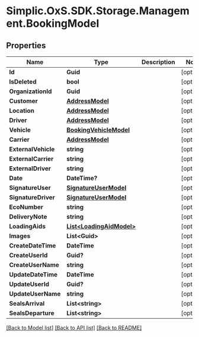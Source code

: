 # Simplic.OxS.SDK.Storage.Management.BookingModel

## Properties

Name | Type | Description | Notes
------------ | ------------- | ------------- | -------------
**Id** | **Guid** |  | [optional] 
**IsDeleted** | **bool** |  | [optional] 
**OrganizationId** | **Guid** |  | [optional] 
**Customer** | [**AddressModel**](AddressModel.md) |  | [optional] 
**Location** | [**AddressModel**](AddressModel.md) |  | [optional] 
**Driver** | [**AddressModel**](AddressModel.md) |  | [optional] 
**Vehicle** | [**BookingVehicleModel**](BookingVehicleModel.md) |  | [optional] 
**Carrier** | [**AddressModel**](AddressModel.md) |  | [optional] 
**ExternalVehicle** | **string** |  | [optional] 
**ExternalCarrier** | **string** |  | [optional] 
**ExternalDriver** | **string** |  | [optional] 
**Date** | **DateTime?** |  | [optional] 
**SignatureUser** | [**SignatureUserModel**](SignatureUserModel.md) |  | [optional] 
**SignatureDriver** | [**SignatureUserModel**](SignatureUserModel.md) |  | [optional] 
**EcoNumber** | **string** |  | [optional] 
**DeliveryNote** | **string** |  | [optional] 
**LoadingAids** | [**List&lt;LoadingAidModel&gt;**](LoadingAidModel.md) |  | [optional] 
**Images** | **List&lt;Guid&gt;** |  | [optional] 
**CreateDateTime** | **DateTime** |  | [optional] 
**CreateUserId** | **Guid?** |  | [optional] 
**CreateUserName** | **string** |  | [optional] 
**UpdateDateTime** | **DateTime** |  | [optional] 
**UpdateUserId** | **Guid?** |  | [optional] 
**UpdateUserName** | **string** |  | [optional] 
**SealsArrival** | **List&lt;string&gt;** |  | [optional] 
**SealsDeparture** | **List&lt;string&gt;** |  | [optional] 

[[Back to Model list]](../README.md#documentation-for-models) [[Back to API list]](../README.md#documentation-for-api-endpoints) [[Back to README]](../README.md)

